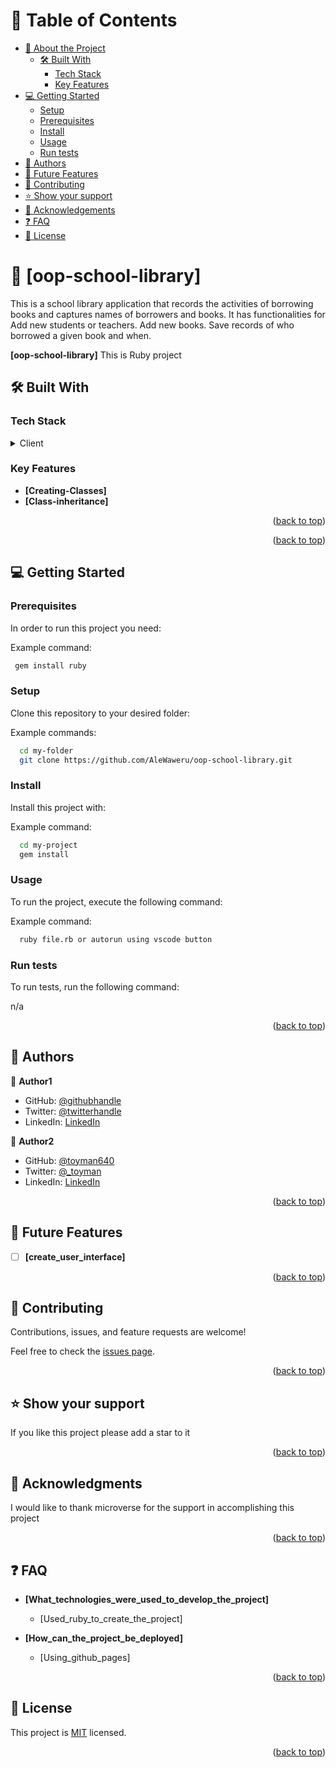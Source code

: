 
<a name="readme-top"></a>

# 📗 Table of Contents

- [📖 About the Project](#about-project)
  - [🛠 Built With](#built-with)
    - [Tech Stack](#tech-stack)
    - [Key Features](#key-features)
- [💻 Getting Started](#getting-started)
  - [Setup](#setup)
  - [Prerequisites](#prerequisites)
  - [Install](#install)
  - [Usage](#usage)
  - [Run tests](#run-tests)
- [👥 Authors](#authors)
- [🔭 Future Features](#future-features)
- [🤝 Contributing](#contributing)
- [⭐️ Show your support](#support)
- [🙏 Acknowledgements](#acknowledgements)
- [❓ FAQ](#faq)
- [📝 License](#license)

<!-- PROJECT DESCRIPTION -->

# 📖 [oop-school-library] <a name="about-project"></a>

This is a school library application that records the activities of borrowing books and captures names of borrowers and books. It has functionalities for Add new students or teachers. Add new books. Save records of who borrowed a given book and when.

**[oop-school-library]** This is Ruby project

## 🛠 Built With <a name="built-with"></a>

### Tech Stack <a name="tech-stack"></a>

<details>
  <summary>Client</summary>
  <li>Ruby</li>
</details>

<!-- Features -->

### Key Features <a name="key-features"></a>


- **[Creating-Classes]**
- **[Class-inheritance]**


<p align="right">(<a href="#readme-top">back to top</a>)</p>


<p align="right">(<a href="#readme-top">back to top</a>)</p>

<!-- GETTING STARTED -->

## 💻 Getting Started <a name="getting-started"></a>


### Prerequisites

In order to run this project you need:


Example command:

```sh
 gem install ruby
```


### Setup

Clone this repository to your desired folder:


Example commands:

```sh
  cd my-folder
  git clone https://github.com/AleWaweru/oop-school-library.git
```

### Install

Install this project with:

Example command:

```sh
  cd my-project
  gem install
```


### Usage

To run the project, execute the following command:

Example command:

```sh
  ruby file.rb or autorun using vscode button
```

### Run tests

To run tests, run the following command:

n/a

<p align="right">(<a href="#readme-top">back to top</a>)</p>

<!-- AUTHORS -->

## 👥 Authors <a name="authors"></a>

👤 **Author1**

- GitHub: [@githubhandle](https://github.com/AleWaweru/)
- Twitter: [@twitterhandle](https://twitter.com/ngashalex)
- LinkedIn: [LinkedIn](https://www.linkedin.com/in/alex-ng-ang-a-waweru-2b2701180/)


👤 **Author2**

- GitHub: [@toyman640](https://github.com/toyman640)
- Twitter: [@_toyman](https://twitter.com/_toyman)
- LinkedIn: [LinkedIn](https://www.linkedin.com/in/falako-omotoyosi/) 


<p align="right">(<a href="#readme-top">back to top</a>)</p>

<!-- FUTURE FEATURES -->

## 🔭 Future Features <a name="future-features"></a>

- [ ] **[create_user_interface]**

<p align="right">(<a href="#readme-top">back to top</a>)</p>

<!-- CONTRIBUTING -->

## 🤝 Contributing <a name="contributing"></a>

Contributions, issues, and feature requests are welcome!

Feel free to check the [issues page](../../issues/).

<p align="right">(<a href="#readme-top">back to top</a>)</p>

<!-- SUPPORT -->

## ⭐️ Show your support <a name="support"></a>

If you like this project please add a star to it

<p align="right">(<a href="#readme-top">back to top</a>)</p>

<!-- ACKNOWLEDGEMENTS -->

## 🙏 Acknowledgments <a name="acknowledgements"></a>

I would like to thank microverse for the support in accomplishing this project

<p align="right">(<a href="#readme-top">back to top</a>)</p>

<!-- FAQ (optional) -->

## ❓ FAQ <a name="faq"></a>

- **[What_technologies_were_used_to_develop_the_project]**

  - [Used_ruby_to_create_the_project]

- **[How_can_the_project_be_deployed]**

  - [Using_github_pages]

<p align="right">(<a href="#readme-top">back to top</a>)</p>

<!-- LICENSE -->

## 📝 License <a name="license"></a>


This project is [MIT](https://github.com/AleWaweru/oop-school-library/blob/feature-branch/MIT.md) licensed.

<p align="right">(<a href="#readme-top">back to top</a>)</p>
